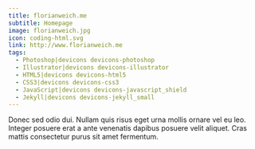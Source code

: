 ```yaml
---
title: florianweich.me
subtitle: Homepage
image: florianweich.jpg
icon: coding-html.svg
link: http://www.florianweich.me
tags:
  - Photoshop|devicons devicons-photoshop
  - Illustrator|devicons devicons-illustrator
  - HTML5|devicons devicons-html5
  - CSS3|devicons devicons-css3
  - JavaScript|devicons devicons-javascript_shield
  - Jekyll|devicons devicons-jekyll_small
---
```


Donec sed odio dui. Nullam quis risus eget urna mollis ornare vel eu leo. Integer posuere erat a ante venenatis dapibus posuere velit aliquet. Cras mattis consectetur purus sit amet fermentum.
